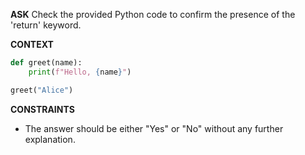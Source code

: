 <!-- __ASK__
Check the Python code snippet below for the use of the 'return' keyword.

Does the following function use the 'return' keyword?

def greet(name):
    print(f"Hello, {name}")

greet("Alice") -->

__ASK__
Check the provided Python code to confirm the presence of the 'return' keyword.

__CONTEXT__
```python
def greet(name):
    print(f"Hello, {name}")

greet("Alice")
```

__CONSTRAINTS__
- The answer should be either "Yes" or "No" without any further explanation.